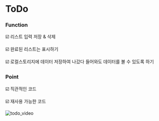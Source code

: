 # ToDo

### Function

☑️ 리스트 입력 저장 & 삭제

☑️ 완료된 리스트는 표시하기

☑️ 로컬스토리지에 데이터 저장하여 나갔다 들어와도 데이터를 볼 수 있도록 하기

### Point

☑️ 직관적인 코드

☑️ 재사용 가능한 코드


![todo_video](https://github.com/sally-dot/ToDo/assets/75000708/6182c684-016b-42be-b099-be6f6b8f9476)
